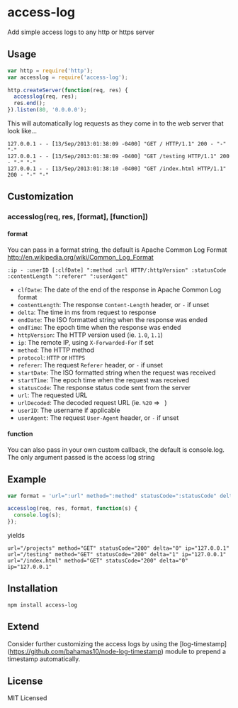 access-log
==========

Add simple access logs to any http or https server

Usage
-----

``` js
var http = require('http');
var accesslog = require('access-log');

http.createServer(function(req, res) {
  accesslog(req, res);
  res.end();
}).listen(80, '0.0.0.0');
```

This will automatically log requests as they come in to the
web server that look like...

```
127.0.0.1 - - [13/Sep/2013:01:38:09 -0400] "GET / HTTP/1.1" 200 - "-" "-"
127.0.0.1 - - [13/Sep/2013:01:38:09 -0400] "GET /testing HTTP/1.1" 200 - "-" "-"
127.0.0.1 - - [13/Sep/2013:01:38:10 -0400] "GET /index.html HTTP/1.1" 200 - "-" "-"
```

Customization
-------------

### accesslog(req, res, [format], [function])

#### format

You can pass in a format string, the default is Apache Common Log Format
http://en.wikipedia.org/wiki/Common_Log_Format

```
:ip - :userID [:clfDate] ":method :url HTTP/:httpVersion" :statusCode :contentLength ":referer" ":userAgent"
```

- `clfDate`: The date of the end of the response in Apache Common Log format
- `contentLength`: The response `Content-Length` header, or `-` if unset
- `delta`: The time in ms from request to response
- `endDate`: The ISO formatted string when the response was ended
- `endTime`: The epoch time when the response was ended
- `httpVersion`: The HTTP version used (ie. `1.0`, `1.1`)
- `ip`: The remote IP, using `X-Forwarded-For` if set
- `method`: The HTTP method
- `protocol`: `HTTP` or `HTTPS`
- `referer`: The request `Referer` header, or `-` if unset
- `startDate`: The ISO formatted string when the request was received
- `startTime`: The epoch time when the request was received
- `statusCode`: The response status code sent from the server
- `url`: The requested URL
- `urlDecoded`: The decoded request URL (ie. `%20` => ` `)
- `userID`: The username if applicable
- `userAgent`: The request `User-Agent` header, or `-` if unset

#### function

You can also pass in your own custom callback, the default is console.log.
The only argument passed is the access log string

Example
-------

``` js
var format = 'url=":url" method=":method" statusCode=":statusCode" delta=":delta" ip=":ip"';

accesslog(req, res, format, function(s) {
  console.log(s);
});
```

yields

```
url="/projects" method="GET" statusCode="200" delta="0" ip="127.0.0.1"
url="/testing" method="GET" statusCode="200" delta="1" ip="127.0.0.1"
url="/index.html" method="GET" statusCode="200" delta="0" ip="127.0.0.1"
```

Installation
------------

    npm install access-log

Extend
------

Consider further customizing the access logs by using the [log-timestamp]
(https://github.com/bahamas10/node-log-timestamp) module to prepend a timestamp
automatically.

License
-------

MIT Licensed
